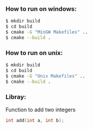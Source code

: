 ### How to run on windows:
```bash
$ mkdir build
$ cd build
$ cmake -G "MinGW Makefiles" ..
$ cmake --build .
```

### How to run on unix:
```bash
$ mkdir build
$ cd build
$ cmake -G "Unix Makefiles" ..
$ cmake --build .
```


### Libray:

Function to add two integers
```c
int add(int a, int b);
```
